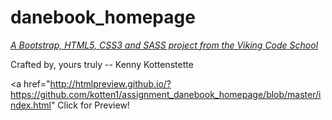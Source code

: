 # danebook_homepage

*[A Bootstrap, HTML5, CSS3 and SASS project from the Viking Code School](http://www.vikingcodeschool.com)*

Crafted by, yours truly -- Kenny Kottenstette

<a href="http://htmlpreview.github.io/?https://github.com/kotten1/assignment_danebook_homepage/blob/master/index.html" Click for Preview!</a>